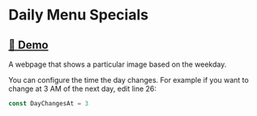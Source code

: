 # Daily Menu Specials 

## [🔗 Demo](https://ericfortis.github.io/web-projects/daily-menu-specials/)

A webpage that shows a particular image based on the weekday.

You can configure the time the day changes. For example if you want to
change at 3 AM of the next day, edit line 26:
```js
const DayChangesAt = 3
```

